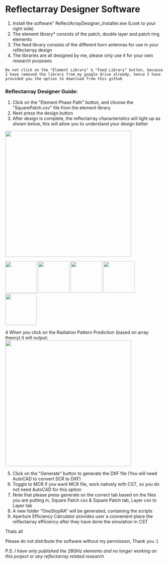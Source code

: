 # Reflectarray Designer Software

1. Install the software" ReflectArrayDesigner_Installer.exe (Look to your right side)
2. The element library* consists of the patch, double layer and patch ring elements
3. The feed library consists of the different horn antennas for use in your reflectarray design
4. The libraries are all designed by me, please only use it for your own research purposes

```
Do not click on the "Element Library" & "Feed Library" button, because I have removed the library from my google drive already, hence I have provided you the option to download from this github
```

### Reflectarray Designer Guide:
1. Click on the "Element Phase Path" button, and choose the "SquarePatch.csv" file from the element library
2. Next press the design button
3. After design is complete, the reflectarray characteristics will light up as shown below, this will allow you to understand your design better
<img src="https://user-images.githubusercontent.com/33597628/175242946-2b3218e3-1d43-4c54-a0fc-383b5cb9e6bd.png" width="400">

<p float="left">
  <img src="https://user-images.githubusercontent.com/33597628/175248377-c0ca44eb-0d9a-4c7b-b231-c145f4374fff.png" width="100" />
  <img src="https://user-images.githubusercontent.com/33597628/175248435-eb7a1231-ceee-4b9b-8542-844277c7cc8a.png" width="100" /> 
  <img src="https://user-images.githubusercontent.com/33597628/175248476-06bd860e-b240-4598-a1f8-db3c2d876bfd.png" width="100" />
  <img src="https://user-images.githubusercontent.com/33597628/175248534-08454693-be9b-4814-a8af-9aeed816be86.png" width="100" />
  <img src="https://user-images.githubusercontent.com/33597628/175249041-447c0c8c-8765-4ada-97c3-fd649ac7036d.png" width="100" />
</p>
4 When you click on the Radiation Pattern Prediction (based on array theory) it will output:
<img src="https://user-images.githubusercontent.com/33597628/175244296-e71e8c51-90ce-428b-8800-1e9dc2871c4f.png" width="400">

5. Click on the "Generate" button to generate the DXF file (You will need AutoCAD to convert SCR to DXF)
6. Toggle to MCR if you want MCR file, work natively with CST, so you do not need AutoCAD for this option
7. Note that please press generate on the correct tab based on the files you are putting in, Square Patch csv & Square Patch tab, Layer csv to Layer tab
8. A new folder "OneStopRA" will be generated, containing the scripts
9. Aperture Efficiency Calculator provides user a convenient place the reflectarray efficiency after they have done the simulation in CST

Thats all

Please do not distribute the software without my permission, Thank you :)

P.S.
*I have only published the 28GHz elements and no longer working on this project or any reflectarray related research*
